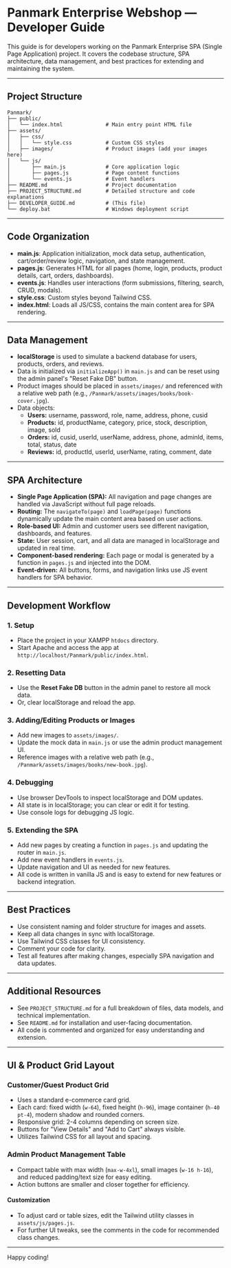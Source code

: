 # Panmark Enterprise Webshop — Developer Guide

This guide is for developers working on the Panmark Enterprise SPA (Single Page Application) project. It covers the codebase structure, SPA architecture, data management, and best practices for extending and maintaining the system.

---

## Project Structure

```
Panmark/
├── public/
│   └── index.html              # Main entry point HTML file
├── assets/
│   ├── css/
│   │   └── style.css           # Custom CSS styles
│   ├── images/                 # Product images (add your images here)
│   └── js/
│       ├── main.js             # Core application logic
│       ├── pages.js            # Page content functions
│       └── events.js           # Event handlers
├── README.md                   # Project documentation
├── PROJECT_STRUCTURE.md        # Detailed structure and code explanations
├── DEVELOPER_GUIDE.md          # (This file)
└── deploy.bat                  # Windows deployment script
```

---

## Code Organization

- **main.js**: Application initialization, mock data setup, authentication, cart/order/review logic, navigation, and state management.
- **pages.js**: Generates HTML for all pages (home, login, products, product details, cart, orders, dashboards).
- **events.js**: Handles user interactions (form submissions, filtering, search, CRUD, modals).
- **style.css**: Custom styles beyond Tailwind CSS.
- **index.html**: Loads all JS/CSS, contains the main content area for SPA rendering.

---

## Data Management

- **localStorage** is used to simulate a backend database for users, products, orders, and reviews.
- Data is initialized via `initializeApp()` in `main.js` and can be reset using the admin panel's "Reset Fake DB" button.
- Product images should be placed in `assets/images/` and referenced with a relative web path (e.g., `/Panmark/assets/images/books/book-cover.jpg`).
- Data objects:
  - **Users:** username, password, role, name, address, phone, cusid
  - **Products:** id, productName, category, price, stock, description, image, sold
  - **Orders:** id, cusid, userId, userName, address, phone, adminId, items, total, status, date
  - **Reviews:** id, productId, userId, userName, rating, comment, date

---

## SPA Architecture

- **Single Page Application (SPA):** All navigation and page changes are handled via JavaScript without full page reloads.
- **Routing:** The `navigateTo(page)` and `loadPage(page)` functions dynamically update the main content area based on user actions.
- **Role-based UI:** Admin and customer users see different navigation, dashboards, and features.
- **State:** User session, cart, and all data are managed in localStorage and updated in real time.
- **Component-based rendering:** Each page or modal is generated by a function in `pages.js` and injected into the DOM.
- **Event-driven:** All buttons, forms, and navigation links use JS event handlers for SPA behavior.

---

## Development Workflow

### 1. **Setup**
- Place the project in your XAMPP `htdocs` directory.
- Start Apache and access the app at `http://localhost/Panmark/public/index.html`.

### 2. **Resetting Data**
- Use the **Reset Fake DB** button in the admin panel to restore all mock data.
- Or, clear localStorage and reload the app.

### 3. **Adding/Editing Products or Images**
- Add new images to `assets/images/`.
- Update the mock data in `main.js` or use the admin product management UI.
- Reference images with a relative web path (e.g., `/Panmark/assets/images/books/new-book.jpg`).

### 4. **Debugging**
- Use browser DevTools to inspect localStorage and DOM updates.
- All state is in localStorage; you can clear or edit it for testing.
- Use console logs for debugging JS logic.

### 5. **Extending the SPA**
- Add new pages by creating a function in `pages.js` and updating the router in `main.js`.
- Add new event handlers in `events.js`.
- Update navigation and UI as needed for new features.
- All code is written in vanilla JS and is easy to extend for new features or backend integration.

---

## Best Practices
- Use consistent naming and folder structure for images and assets.
- Keep all data changes in sync with localStorage.
- Use Tailwind CSS classes for UI consistency.
- Comment your code for clarity.
- Test all features after making changes, especially SPA navigation and data updates.

---

## Additional Resources
- See `PROJECT_STRUCTURE.md` for a full breakdown of files, data models, and technical implementation.
- See `README.md` for installation and user-facing documentation.
- All code is commented and organized for easy understanding and extension.

---

## UI & Product Grid Layout

### Customer/Guest Product Grid
- Uses a standard e-commerce card grid.
- Each card: fixed width (`w-64`), fixed height (`h-96`), image container (`h-40 pt-4`), modern shadow and rounded corners.
- Responsive grid: 2-4 columns depending on screen size.
- Buttons for "View Details" and "Add to Cart" always visible.
- Utilizes Tailwind CSS for all layout and spacing.

### Admin Product Management Table
- Compact table with max width (`max-w-4xl`), small images (`w-16 h-16`), and reduced padding/text size for easy editing.
- Action buttons are smaller and closer together for efficiency.

#### Customization
- To adjust card or table sizes, edit the Tailwind utility classes in `assets/js/pages.js`.
- For further UI tweaks, see the comments in the code for recommended class changes.

---

Happy coding! 